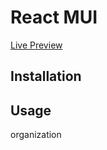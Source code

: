 # React MUI

[Live Preview](https://yanglee2421.github.io/react-mui/)

## Installation

## Usage

organization
